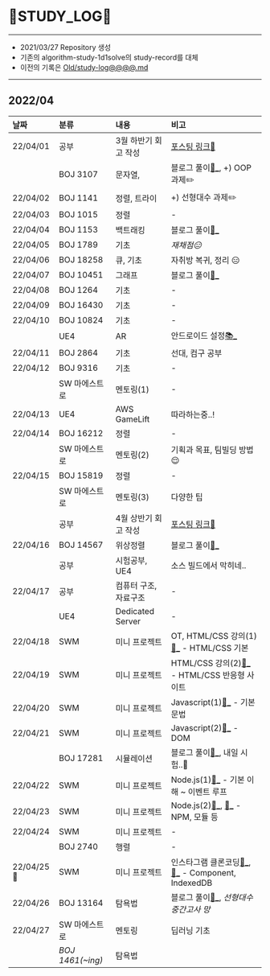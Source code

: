 # 📜STUDY_LOG📜
---
- 2021/03/27 Repository 생성
- 기존의 algorithm-study-1d1solve의 study-record를 대체
- 이전의 기록은 [Old/study-log@@@@.md](https://github.com/Oriburger/oriburger_study_log/blob/main/Old/study_log_2021.md)
---
## 2022/04

<div markdown="1">

|날짜|분류|내용|비고|
|:----|:----|:----|:----|
|22/04/01|공부|3월 하반기 회고 작성|[포스팅 링크📑](https://blog.naver.com/uss425/222689267618)|
||BOJ 3107|문자열, |블로그 풀이[📜_](https://blog.naver.com/uss425/222689236738), +) OOP 과제✏️|
|22/04/02|BOJ 1141|정렬, 트라이|+) 선형대수 과제✏️|
|22/04/03|BOJ 1015|정렬|-|
|22/04/04|BOJ 1153|백트래킹|블로그 풀이[📜_](https://blog.naver.com/uss425/222691407025)|
|22/04/05|BOJ 1789|기초|*재채점😑*|
|22/04/06|BOJ 18258|큐, 기초|자취방 복귀, 정리 😑|
|22/04/07|BOJ 10451|그래프|블로그 풀이[📜_](https://blog.naver.com/uss425/222694632516)|
|22/04/08|BOJ 1264|기초|-|
|22/04/09|BOJ 16430|기초|-|
|22/04/10|BOJ 10824|기초|-|
||UE4|AR|안드로이드 설정[📚_](https://www.notion.so/oriburger/7b74a28ea7cb447dbc7524cf83cb5090)|
|22/04/11|BOJ 2864|기초|선대, 컴구 공부|
|22/04/12|BOJ 9316|기초|-|
||SW 마에스트로|멘토링(1)|-|
|22/04/13|UE4|AWS GameLift|따라하는중..!|
|22/04/14|BOJ 16212|정렬|-|
||SW 마에스트로|멘토링(2)|기획과 목표, 팀빌딩 방법😌|
|22/04/15|BOJ 15819|정렬|-|
||SW 마에스트로|멘토링(3)|다양한 팁|
||공부|4월 상반기 회고 작성|[포스팅 링크📑](https://blog.naver.com/uss425/222702107288)|
|22/04/16|BOJ 14567|위상정렬|블로그 풀이[📜_](https://blog.naver.com/uss425/222702859323)|
||공부|시험공부, UE4|소스 빌드에서 막히네..|
|22/04/17|공부|컴퓨터 구조, 자료구조|-|
||UE4|Dedicated Server|-|
|22/04/18|SWM|미니 프로젝트|OT, HTML/CSS 강의(1)[📃_](https://oriburger.notion.site/SWM-Web-50f133c3646743d4a9e2eda4b6934b7e) - HTML/CSS 기본|
|22/04/19|SWM|미니 프로젝트|HTML/CSS 강의(2)[📃_](https://oriburger.notion.site/SWM-Web-50f133c3646743d4a9e2eda4b6934b7e) - HTML/CSS 반응형 사이트|
|22/04/20|SWM|미니 프로젝트|Javascript(1)[📃_](https://oriburger.notion.site/SWM-Web-50f133c3646743d4a9e2eda4b6934b7e) - 기본 문법|
|22/04/21|SWM|미니 프로젝트|Javascript(2)[📃_](https://oriburger.notion.site/SWM-Web-50f133c3646743d4a9e2eda4b6934b7e) - DOM|
||BOJ 17281|시뮬레이션|블로그 풀이[📜_](https://blog.naver.com/uss425/222707564653), 내일 시험..🥲|
|22/04/22|SWM|미니 프로젝트|Node.js(1)[📃_](https://www.notion.so/oriburger/Node-js-2592db01ff924547b8636d9aace22c9d) - 기본 이해 ~ 이벤트 루프
|22/04/23|SWM|미니 프로젝트|Node.js(2)[📃_](https://www.notion.so/oriburger/NPM-8158b85959c24615b97cc8fc585529cd), [📃_](https://www.notion.so/oriburger/Node-js-38f476ef75214737991d626ddcd62814) - NPM, 모듈 등|
|22/04/24|SWM|미니 프로젝트|-|
||BOJ 2740|행렬|-|
|22/04/25🎂|SWM|미니 프로젝트|인스타그램 클론코딩[📃_](https://www.notion.so/oriburger/bd93d9aad26c459db7604f21db70e2c4), [📃_](https://www.notion.so/oriburger/bd0f7f2dd4684bf784b4ef26307ebcaa) - Component, IndexedDB|
|22/04/26|BOJ 13164|탐욕법|블로그 풀이[📜_](https://blog.naver.com/uss425/222712559365), *선형대수 중간고사 망*|
|22/04/27|SW 마에스트로|멘토링|딥러닝 기초|
||*BOJ 1461(~ing)*|탐욕법||
</div>

<!--

- 📔📚📙📘📗📒📃📜📄📑

-->
